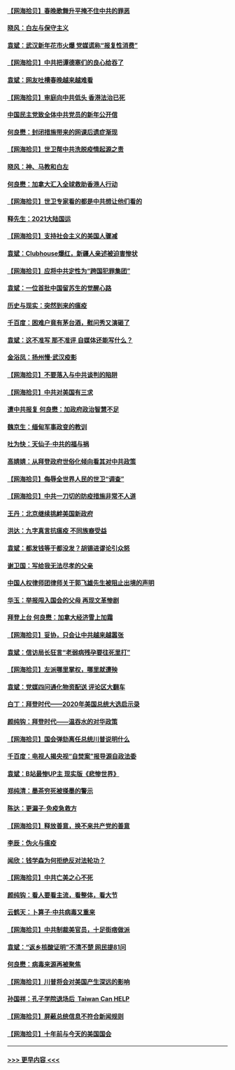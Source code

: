 #### [【网海拾贝】春晚歌舞升平掩不住中共的罪恶](../pages/nsc993/n12752025.md?t=02150101) 
#### [晓风：白左与保守主义](../pages/nsc993/n12752016.md?t=02150101) 
#### [袁斌：武汉新年花市火爆 党媒谎称“报复性消费”](../pages/nsc993/n12751938.md?t=02150101) 
#### [【网海拾贝】中共把谭德塞们的良心给吞了](../pages/nsc993/n12750636.md?t=02150101) 
#### [袁斌：网友吐槽春晚越来越难看](../pages/nsc993/n12750619.md?t=02150101) 
#### [【网海拾贝】审庭向中共低头 香港法治已死](../pages/nsc993/n12748910.md?t=02150101) 
#### [中国民主党致全体中共党员的新年公开信](../pages/nsc993/n12747581.md?t=02150101) 
#### [何良懋：封闭措施带来的网课后遗症渐现](../pages/nsc993/n12747478.md?t=02150101) 
#### [【网海拾贝】世卫帮中共洗脱疫情起源之责](../pages/nsc993/n12746838.md?t=02150101) 
#### [晓风：神、马教和白左](../pages/nsc993/n12746828.md?t=02150101) 
#### [何良懋：加拿大汇入全球救助香港人行动](../pages/nsc993/n12746719.md?t=02150101) 
#### [【网海拾贝】世卫专家看的都是中共想让他们看的](../pages/nsc993/n12744865.md?t=02150101) 
#### [释先生：2021大陆国运](../pages/nsc993/n12744813.md?t=02150101) 
#### [【网海拾贝】支持社会主义的美国人骤减](../pages/nsc993/n12742476.md?t=02150101) 
#### [袁斌：Clubhouse爆红，新疆人亲述被迫害惨状](../pages/nsc993/n12742407.md?t=02150101) 
#### [【网海拾贝】应将中共定性为“跨国犯罪集团”](../pages/nsc993/n12740430.md?t=02150101) 
#### [袁斌：一位首批中国留苏生的觉醒心路](../pages/nsc993/n12740396.md?t=02150101) 
#### [历史与现实：突然到来的瘟疫](../pages/nsc993/n12738507.md?t=02150101) 
#### [千百度：困难户竟有茅台酒，慰问秀又演砸了](../pages/nsc993/n12738362.md?t=02150101) 
#### [袁斌：这不准写 那不准评 自媒体还能写什么？](../pages/nsc993/n12737833.md?t=02150101) 
#### [金浴凤：扬州慢‧武汉疫影](../pages/nsc993/n12737248.md?t=02150101) 
#### [【网海拾贝】不要落入与中共谈判的陷阱](../pages/nsc993/n12735229.md?t=02150101) 
#### [【网海拾贝】中共对美国有三求](../pages/nsc993/n12735197.md?t=02150101) 
#### [遭中共报复 何良懋：加政府政治智慧不足](../pages/nsc993/n12734323.md?t=02150101) 
#### [魏京生：缅甸军事政变的教训](../pages/nsc993/n12732470.md?t=02150101) 
#### [吐为快：天仙子·中共的福与祸](../pages/nsc993/n12732165.md?t=02150101) 
#### [高婧婧：从拜登政府世俗化倾向看其对中共政策](../pages/nsc993/n12730028.md?t=02150101) 
#### [【网海拾贝】侮辱全世界人民的世卫“调查”](../pages/nsc993/n12727884.md?t=02150101) 
#### [【网海拾贝】中共一刀切的防疫措施非常不人道](../pages/nsc993/n12724879.md?t=02150101) 
#### [王丹：北京继续挑衅美国新政府](../pages/nsc993/n12722456.md?t=02150101) 
#### [洪达：九字真言抗瘟疫 不同族裔受益](../pages/nsc993/n12722448.md?t=02150101) 
#### [袁斌：都发钱等于都没发？胡锡进谬论引众怒](../pages/nsc993/n12722393.md?t=02150101) 
#### [谢卫国：写给我无法尽孝的父亲](../pages/nsc993/n12720325.md?t=02150101) 
#### [中国人权律师团律师关于郭飞雄先生被阻止出境的声明](../pages/nsc993/n12720203.md?t=02150101) 
#### [华玉：举报闯入国会的父母 再现文革惨剧](../pages/nsc993/n12719070.md?t=02150101) 
#### [拜登上台 何良懋：加拿大经济雪上加霜](../pages/nsc993/n12718943.md?t=02150101) 
#### [【网海拾贝】妥协，只会让中共越来越嚣张](../pages/nsc993/n12717392.md?t=02150101) 
#### [袁斌：信访局长狂言“老弱病残孕要往死里打”](../pages/nsc993/n12717343.md?t=02150101) 
#### [【网海拾贝】左派哪里掌权，哪里就遭殃](../pages/nsc993/n12715009.md?t=02150101) 
#### [袁斌：党媒四问通化物资配送 评论区大翻车](../pages/nsc993/n12714950.md?t=02150101) 
#### [白丁：拜登时代——2020年美国总统大选启示录](../pages/nsc993/n12714920.md?t=02150101) 
#### [颜纯钩：拜登时代——温吞水的对华政策](../pages/nsc993/n12713245.md?t=02150101) 
#### [【网海拾贝】国会弹劾离任总统川普说明什么](../pages/nsc993/n12712816.md?t=02150101) 
#### [千百度：电视人揭央视“自焚案”报导源自政法委](../pages/nsc993/n12709760.md?t=02150101) 
#### [袁斌：B站最惨UP主 现实版《悲惨世界》](../pages/nsc993/n12709686.md?t=02150101) 
#### [郑纯清：墨茶穷死被搽墨的警示](../pages/nsc993/n12709262.md?t=02150101) 
#### [陈达：更漏子·免疫急救方](../pages/nsc993/n12709244.md?t=02150101) 
#### [【网海拾贝】释放善意，换不来共产党的善意](../pages/nsc993/n12708361.md?t=02150101) 
#### [李辰：伪火与瘟疫](../pages/nsc993/n12707981.md?t=02150101) 
#### [闻欣：钱学森为何拒绝反对法轮功？](../pages/nsc993/n12707407.md?t=02150101) 
#### [【网海拾贝】中共亡美之心不死](../pages/nsc993/n12707621.md?t=02150101) 
#### [颜纯钩：看人要看主流，看整体，看大节](../pages/nsc993/n12707536.md?t=02150101) 
#### [云鹤天：卜算子‧中共病毒又重来](../pages/nsc993/n12707408.md?t=02150101) 
#### [【网海拾贝】中共制裁美官员，十足街痞做派](../pages/nsc993/n12705115.md?t=02150101) 
#### [袁斌：“返乡核酸证明”不清不楚 网民提81问](../pages/nsc993/n12704982.md?t=02150101) 
#### [何良懋：病毒来源再被聚焦](../pages/nsc993/n12704944.md?t=02150101) 
#### [【网海拾贝】川普将会对美国产生深远的影响](../pages/nsc993/n12703045.md?t=02150101) 
#### [孙国祥：孔子学院退场后  Taiwan Can HELP](../pages/nsc993/n12702430.md?t=02150101) 
#### [【网海拾贝】屏蔽总统信息不符合新闻规则](../pages/nsc993/n12699998.md?t=02150101) 
#### [【网海拾贝】十年前与今天的美国国会](../pages/nsc993/n12696993.md?t=02150101) 

----
#### [ >>> 更早内容 <<< ](../indexes/nsc993-earlier.md)
